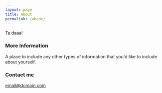 ```yaml
---
layout: page
title: About
permalink: /about/
---
```


Ta daaa!
### More Information

A place to include any other types of information that you'd like to include about yourself.

### Contact me

[email@domain.com](mailto:email@domain.com)
